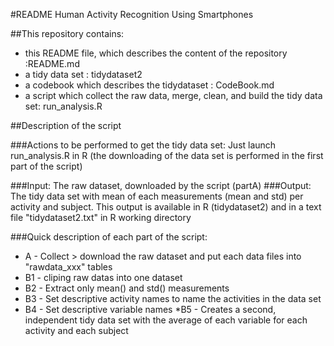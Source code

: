 #README Human Activity Recognition Using Smartphones

##This repository contains:
* this README file, which describes the content of the repository :README.md
* a tidy data set : tidydataset2
* a codebook which describes the tidydataset : CodeBook.md
* a script which collect the raw data, merge, clean, and build the tidy data set: run_analysis.R


##Description of the script 

###Actions to be performed to get the tidy data set: 
Just launch run_analysis.R in R
(the downloading of the data set is performed in the first part of the script)

###Input:
The raw dataset, downloaded by the script (partA)
###Output: 
The tidy data set with mean of each measurements (mean and std) per activity and subject.
This output is available in R (tidydataset2) and in a text file "tidydataset2.txt" in R working directory

###Quick description of each part of the script:
* A  - Collect > download the raw dataset and put each data files into "rawdata_xxx" tables
* B1 - cliping  raw datas into one dataset
* B2 - Extract only mean() and std() measurements
* B3 - Set descriptive activity names to name the activities in the data set
* B4 - Set descriptive variable names
 *B5 - Creates a second, independent tidy data set with the average of each variable
       for each activity and each subject

	 